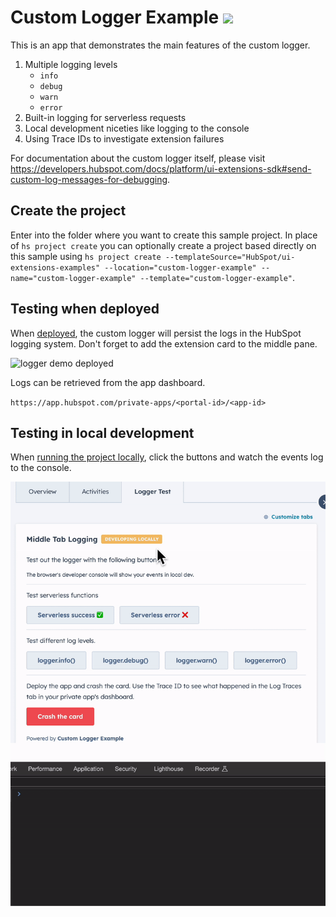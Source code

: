 # Custom Logger Example ![](https://badgen.net/badge/JS/JavaScript/blue)

This is an app that demonstrates the main features of the custom logger.

1. Multiple logging levels
    - `info`
    - `debug`
    - `warn`
    - `error`
1. Built-in logging for serverless requests
1. Local development niceties like logging to the console
1. Using Trace IDs to investigate extension failures

For documentation about the custom logger itself, please visit https://developers.hubspot.com/docs/platform/ui-extensions-sdk#send-custom-log-messages-for-debugging.

## Create the project

Enter into the folder where you want to create this sample project. In place of `hs project create` you can optionally create a project based directly on this sample using `hs project create --templateSource="HubSpot/ui-extensions-examples" --location="custom-logger-example" --name="custom-logger-example" --template="custom-logger-example"`.

## Testing when deployed

When [deployed](https://developers.hubspot.com/docs/platform/project-cli-commands#upload-to-hubspot), the custom logger will persist the logs in the HubSpot logging system. Don't forget to add the extension card to the middle pane.

![logger demo deployed](./images/logger-example-deployed.gif)

Logs can be retrieved from the app dashboard.

`https://app.hubspot.com/private-apps/<portal-id>/<app-id>`

## Testing in local development

When [running the project locally](https://developers.hubspot.com/docs/platform/create-private-apps-with-projects), click the buttons and watch the events log to the console.

![logger demo local dev](./images/logger-example-local.gif)
